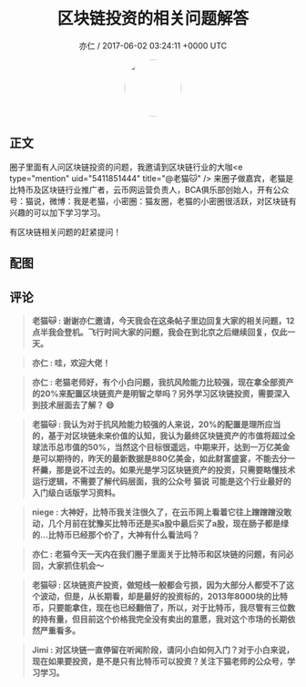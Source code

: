 <h1 align="center">区块链投资的相关问题解答</h1>
<p align="center">
    <a>亦仁 / 2017-06-02 03:24:11 &#43;0000 UTC</a>
</p>

<div align="center">
    <img src="https://images.zsxq.com/Fn3NQqCN8nuGF86yZPXSbEsl0mb3?e=1590940799&amp;token=kIxbL07-8jAj8w1n4s9zv64FuZZNEATmlU_Vm6zD:pfbNc8W3hS0oYG_hyXXh_rHMHuc=" width="100" height="100" style="border:1px solid;border-radius:50%; color:#ffffff"/>
</div>

## 正文

<div>
圈子里面有人问区块链投资的问题，我邀请到区块链行业的大咖&lt;e type=&#34;mention&#34; uid=&#34;5411851444&#34; title=&#34;@老猫🐱&#34; /&gt; 来圈子做嘉宾，老猫是比特币及区块链行业推广者，云币网运营负责人，BCA俱乐部创始人，开有公众号：猫说，微博：我是老猫，小密圈：猫友圈，老猫的小密圈很活跃，对区块链有兴趣的可以加下学习学习。 

有区块链相关问题的赶紧提问！
</div>

## 配图
<div class="image" align="center">

</div>

## 评论

<div align="left">
<div>

<blockquote >
<span> <strong>老猫🐱 : 谢谢亦仁邀请，今天我会在这条帖子里边回复大家的相关问题，12点半我会登机。飞行时间大家的问题，我会在到北京之后继续回复，仅此一天。 </strong></span>
</blockquote>

<blockquote >
<span> <strong>亦仁 : 哇，欢迎大佬！ </strong></span>
</blockquote>

<blockquote >
<span> <strong>亦仁 : 老猫老师好，有个小白问题，我抗风险能力比较强，现在拿全部资产的20%来配置区块链资产是明智之举吗？另外学习区块链投资，需要深入到技术层面去了解？ 😄 </strong></span>
</blockquote>

<blockquote >
<span> <strong>老猫🐱 : 我认为对于抗风险能力较强的人来说，20%的配置是理所应当的，基于对区块链未来价值的认知，我认为最终区块链资产的市值将超过全球法币总市值的50%，当然这个目标很遥远，中期来开，达到一万亿美金是可以期待的，昨天的最新数据是880亿美金，如此财富盛宴，不能去分一杯羹，那是说不过去的。如果光是学习区块链资产的投资，只需要略懂技术运行逻辑，不需要了解代码层面，我的公众号 猫说 可能是这个行业最好的入门级白话版学习资料。 </strong></span>
</blockquote>

<blockquote >
<span> <strong>niege : 大神好，比特币我关注很久了，在云币网上看着它往上蹭蹭蹭没敢动，几个月前在犹豫买比特币还是买a股中最后买了a股，现在肠子都是绿的...比特币已经那个价了，大神有什么看法吗？ </strong></span>
</blockquote>

<blockquote >
<span> <strong>亦仁 : 老猫今天一天内在我们圈子里面关于比特币和区块链的问题，有问必回，大家抓住机会～ </strong></span>
</blockquote>

<blockquote >
<span> <strong>老猫🐱 : 区块链资产投资，做短线一般都会亏损，因为大部分人都受不了这个波动，但是，从长期看，却是最好的投资标的，2013年8000块的比特币，只要能拿住，现在也已经翻倍了，所以，对于比特币，我尽管有三位数的持有量，但目前这个价格我完全没有卖出的意愿，我对这个市场的长期依然严重看多。 </strong></span>
</blockquote>

<blockquote >
<span> <strong>Jimi : 对区块链一直停留在听闻阶段，请问小白如何入门？对于小白来说，现在如果要投资，是不是只有比特币可以投资？关注下猫老师的公众号，学习学习。 </strong></span>
</blockquote>

</div>
</div>